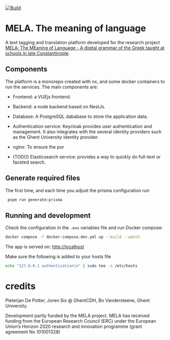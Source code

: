 [![Build](https://github.com/GhentCDH/Mela/actions/workflows/merge-request.yml/badge.svg)](https://github.com/GhentCDH/Mela/actions/workflows/merge-request.yml)

# MELA. The meaning of language

A text tagging and translation platform developed for the research
project [MELA: The MEaning of Language - A digital grammar of the Greek taught at schools in late Constantinople](https://research.flw.ugent.be/en/projects/mela-meaning-language-digital-grammar-greek-taught-schools-late-constantinople).

## Components

The platform is a monorepo created with nx, and some docker containers to run the services. The main components are:

* Frontend: a VUEjs frontend.
* Backend: a node backend based on NestJs.
* Database: A PostgreSQL dababase to store the application data.
* Authentication service: Keycloak provides user authentication and management. It also integrates with the several
  identity providers such as the Ghent University identity provider.
* nginx: To ensure the por

* (TODO) Elasticsearch service: provides a way to quickly do full-text or faceted search.

## Generate required files

The first time, and each time you adjust the prisma configuration run

```bash
 pnpm run generate:prisma 
```

## Running and development

Check the configuration in the `.env` variables file and run Docker compose:

```sh
docker compose -f docker-compose.dev.yml up --build --watch
```

The app is served on: [http://localhost](http://localhost:4000)

Make sure the following is added to your hosts file

```sh
echo "127.0.0.1 authentication\n" | sudo tee -a /etc/hosts
```

# credits

Pieterjan De Potter, Joren Six @ GhentCDH, Bo Vandersteene, Ghent University.

Development partly funded by the MELA project. MELA has received funding from the European Research Council (ERC) under
the European Union’s Horizon 2020 research and innovation programme (grant agreement No 101001328)
